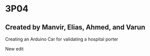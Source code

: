# 3P04
## Created by Manvir, Elias, Ahmed, and Varun
Creating an Arduino Car for validating a hospital porter

New edit